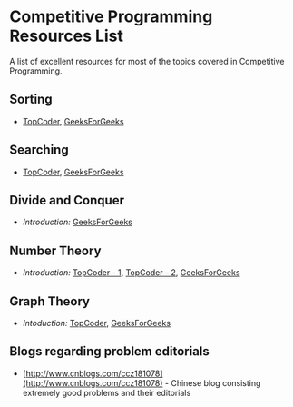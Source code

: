 # Competitive Programming Resources List

A list of excellent resources for most of the topics covered in Competitive Programming.

## Sorting

+	[TopCoder](https://www.topcoder.com/community/data-science/data-science-tutorials/sorting/), [GeeksForGeeks](http://www.geeksforgeeks.org/sorting-algorithms/)

## Searching

+	[TopCoder](https://www.topcoder.com/community/data-science/data-science-tutorials/binary-search/), [GeeksForGeeks](http://www.geeksforgeeks.org/searching-algorithms/)

## Divide and Conquer

+	*Introduction:* [GeeksForGeeks](http://www.geeksforgeeks.org/category/divide-and-conquer/)

## Number Theory

+	*Introduction:* [TopCoder - 1](https://www.topcoder.com/community/data-science/data-science-tutorials/prime-numbers-factorization-and-euler-function/), [TopCoder - 2](https://www.topcoder.com/community/data-science/data-science-tutorials/primality-testing-non-deterministic-algorithms/), [GeeksForGeeks](www.geeksforgeeks.org/number-theory-competitive-programming/)

## Graph Theory

+	*Intoduction:* [TopCoder](https://www.topcoder.com/community/data-science/data-science-tutorials/introduction-to-graphs-and-their-data-structures-section-1/), [GeeksForGeeks](http://www.geeksforgeeks.org/graph-data-structure-and-algorithms/)

## Blogs regarding problem editorials

+ [http://www.cnblogs.com/ccz181078](http://www.cnblogs.com/ccz181078) - Chinese blog consisting extremely good problems and their editorials
